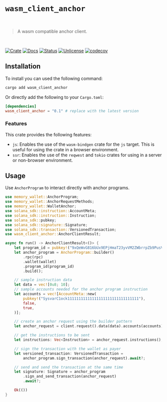 # `wasm_client_anchor`

<br />

> A wasm compatible anchor client.

<br />

[![Crate][crate-image]][crate-link] [![Docs][docs-image]][docs-link] [![Status][ci-status-image]][ci-status-link] [![Unlicense][unlicense-image]][unlicense-link] [![codecov][codecov-image]][codecov-link]

## Installation

To install you can used the following command:

```bash
cargo add wasm_client_anchor
```

Or directly add the following to your `Cargo.toml`:

```toml
[dependencies]
wasm_client_anchor = "0.1" # replace with the latest version
```

### Features

This crate provides the following features:

- `js`: Enables the use of the `wasm-bindgen` crate for the `js` target. This is useful for using the crate in a browser environment.
- `ssr`: Enables the use of the `reqwest` and `tokio` crates for using in a server or non-browser environment.

## Usage

Use `AnchorProgram` to interact directly with anchor programs.

```rust
use memory_wallet::AnchorProgram;
use memory_wallet::AnchorRequestMethods;
use memory_wallet::WalletAnchor;
use solana_sdk::instruction::AccountMeta;
use solana_sdk::instruction::Instruction;
use solana_sdk::pubkey;
use solana_sdk::signature::Signature;
use solana_sdk::transaction::VersionedTransaction;
use wasm_client_anchor::AnchorClientResult;

async fn run() -> AnchorClientResult<()> {
	let program_id = pubkey!("9xQeWvG816bUx9EPjHmaT23yvVM2ZWbrrpZb9PusVFin");
	let anchor_program = AnchorProgram::builder()
		.rpc(rpc)
		.wallet(wallet)
		.program_id(program_id)
		.build();

	// sample instruction data
	let data = vec![0u8; 10];
	// sample accounts needed for the anchor program instruction
	let accounts = vec![AccountMeta::new(
		pubkey!("SysvarC1ock11111111111111111111111111111111"),
		false,
		true,
	)];

	// create an anchor request using the builder pattern
	let anchor_request = client.request().data(data).accounts(accounts).build();

	// get the instructions to be sent
	let instructions: Vec<Instruction> = anchor_request.instructions();

	// sign the transaction with the wallet as payer
	let versioned_transaction: VersionedTransaction =
		anchor_program.sign_transaction(anchor_request).await?;

	// send and send the transaction at the same time
	let signature: Signature = anchor_program
		.sign_and_send_transaction(anchor_request)
		.await?;

	Ok(())
}
```

[crate-image]: https://img.shields.io/crates/v/wasm_client_anchor.svg
[crate-link]: https://crates.io/crates/wasm_client_anchor
[docs-image]: https://docs.rs/wasm_client_anchor/badge.svg
[docs-link]: https://docs.rs/wasm_client_anchor/
[ci-status-image]: https://github.com/ifiokjr/wasm_solana/workflows/ci/badge.svg
[ci-status-link]: https://github.com/ifiokjr/wasm_solana/actions?query=workflow:ci
[unlicense-image]: https://img.shields.io/badge/license-Unlicence-blue.svg
[unlicense-link]: https://opensource.org/license/unlicense
[codecov-image]: https://codecov.io/github/ifiokjr/wasm_solana/graph/badge.svg?token=87K799Q78I
[codecov-link]: https://codecov.io/github/ifiokjr/wasm_solana

